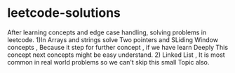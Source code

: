 # leetcode-solutions
After learning concepts and edge case handling, solving problems in leetcode.
                                                                            1)In Arrays  and strings solve Two pointers and SLiding Window concepts , Because it step for further concept , if we have learn Deeply This concept next concepts might be easy understand.
2) Linked List , It is most common in real world problems  so we can't skip this small Topic also.
